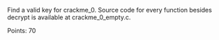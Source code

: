 Find a valid key for crackme\_0. Source code for every function besides decrypt is available at crackme\_0_empty.c.

Points: 70
